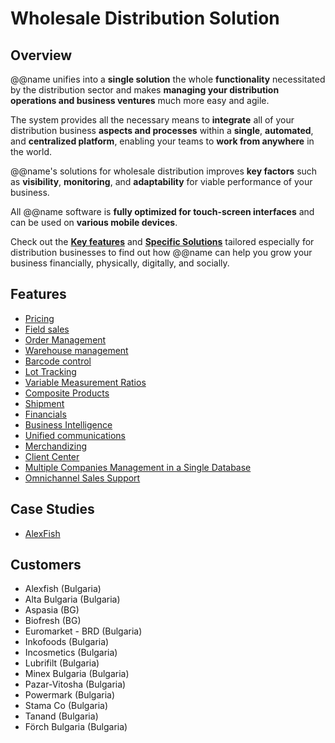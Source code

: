 # Wholesale Distribution Solution

## Overview

@@name unifies into a **single solution** the whole **functionality** necessitated by the distribution sector and makes **managing your distribution operations and business ventures** much more easy and agile.  

The system provides all the necessary means to **integrate** all of your distribution business **aspects and processes** within a **single**, **automated**, and **centralized platform**, enabling your teams to **work from anywhere** in the world.  

@@name's solutions for wholesale distribution improves **key factors** such as **visibility**, **monitoring**, and **adaptability** for viable performance of your business.  

All @@name software is **fully optimized for touch-screen interfaces** and can be used on **various mobile devices**.  

Check out the **[Key features](~/solutions/wholesale-distribution/key-features-for-distribution.md)** and **[Specific Solutions](~/solutions/wholesale-distribution/solutions-for-distribution-businesses.md)** tailored especially for distribution businesses to find out how @@name can help you grow your business financially, physically, digitally, and socially.

## Features

* [Pricing](~/features/crm/pricing.md)
* [Field sales](~/features/third-party-apps/mobileseller.md)
* [Order Management](~/features/crm/sales.md)
* [Warehouse management](~/features/logistics/warehouse_management.md)
* [Barcode control](~/features/logistics/barcode-control.md)
* [Lot Tracking](~/features/logistics/lot-tracking.md)
* [Variable Measurement Ratios](~/features/logistics/variable-measurement-ratios.md)
* [Composite Products](~/features/logistics/composite-products.md)
* [Shipment](~/features/logistics/shipment.md)
* [Financials](~/features/financials/index.md)
* [Business Intelligence](~/features/general/business-intelligence.md)
* [Unified communications](~/features/crm/unified-communications.md)
* [Merchandizing](~/features/crm/merchandising.md)
* [Client Center](~/features/crm/client-center.md)
* [Multiple Companies Management in a Single Database](~/features/general/multi-company.md)
* [Omnichannel Sales Support](~/features/crm/omnichannel-sales.md)

## Case Studies

* [AlexFish](~/customers/alexfish-case-study.md)

## Customers

* Alexfish (Bulgaria)
* Alta Bulgaria (Bulgaria)
* Aspasia (BG)
* Biofresh (BG)
* Euromarket - BRD (Bulgaria)
* Inkofoods (Bulgaria)
* Incosmetics (Bulgaria)
* Lubrifilt (Bulgaria)
* Minex Bulgaria (Bulgaria)
* Pazar-Vitosha (Bulgaria)
* Powermark (Bulgaria)
* Stama Co (Bulgaria)
* Tanand (Bulgaria)
* Förch Bulgaria (Bulgaria)
